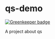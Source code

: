 # qs-demo

[![Greenkeeper badge](https://badges.greenkeeper.io/zhangzhi93/qs-demo.svg)](https://greenkeeper.io/)

A project about qs
